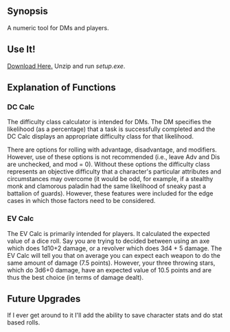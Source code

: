 ## Synopsis
A numeric tool for DMs and players.

## Use It!
[Download Here.](http://www.mediafire.com/file/wbeqnli6x1ev69l/DndCalculator.zip) Unzip and run *setup.exe*.

## Explanation of Functions
### DC Calc
The difficulty class calculator is intended for DMs. The DM specifies the likelihood (as a percentage) that a task is successfully completed and the DC Calc displays an appropriate difficulty class for that likelihood.

There are options for rolling with advantage, disadvantage, and modifiers. However, use of these options is not recommended (i.e., leave Adv and Dis are unchecked, and mod = 0). Without these options the difficulty class represents an objective difficulty that a character's particular attributes and circumstances may overcome (it would be odd, for example, if a stealthy monk and clamorous paladin had the same likelihood of sneaky past a battalion of guards). However, these features were included for the edge cases in which those factors need to be considered.

### EV Calc
The EV Calc is primarily intended for players. It calculated the expected value of a dice roll. Say you are trying to decided between using an axe which does 1d10+2 damage, or a revolver which does 3d4 + 5 damage. The EV Calc will tell you that on average you can expect each weapon to do the same amount of damage (7.5 points). However, your three throwing stars,  which do 3d6+0 damage, have an expected value of 10.5 points and are thus the best choice (in terms of damage dealt).

## Future Upgrades
If I ever get around to it I'll add the ability to save character stats and do stat based rolls.
